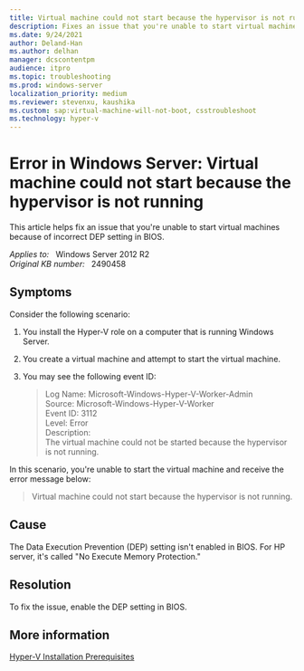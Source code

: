 ```yaml
---
title: Virtual machine could not start because the hypervisor is not running error in Windows Server
description: Fixes an issue that you're unable to start virtual machines because of incorrect DEP setting in BIOS.
ms.date: 9/24/2021
author: Deland-Han
ms.author: delhan
manager: dcscontentpm
audience: itpro
ms.topic: troubleshooting
ms.prod: windows-server
localization_priority: medium
ms.reviewer: stevenxu, kaushika
ms.custom: sap:virtual-machine-will-not-boot, csstroubleshoot
ms.technology: hyper-v
---
```

# Error in Windows Server: Virtual machine could not start because the hypervisor is not running

This article helps fix an issue that you're unable to start virtual machines because of incorrect DEP setting in BIOS.

_Applies to:_ &nbsp; Windows Server 2012 R2  
_Original KB number:_ &nbsp; 2490458

## Symptoms

Consider the following scenario:

1. You install the Hyper-V role on a computer that is running Windows Server.
2. You create a virtual machine and attempt to start the virtual machine.
3. You may see the following event ID:

    > Log Name: Microsoft-Windows-Hyper-V-Worker-Admin  
    Source: Microsoft-Windows-Hyper-V-Worker  
    Event ID: 3112  
    Level: Error  
    Description:  
    The virtual machine could not be started because the hypervisor is not running.  

In this scenario, you're unable to start the virtual machine and receive the error message below:

> Virtual machine could not start because the hypervisor is not running.

## Cause

The Data Execution Prevention (DEP) setting isn't enabled in BIOS. For HP server, it's called "No Execute Memory Protection."

## Resolution

To fix the issue, enable the DEP setting in BIOS.

## More information

[Hyper-V Installation Prerequisites](https://technet.microsoft.com/library/cc731898.aspx)
